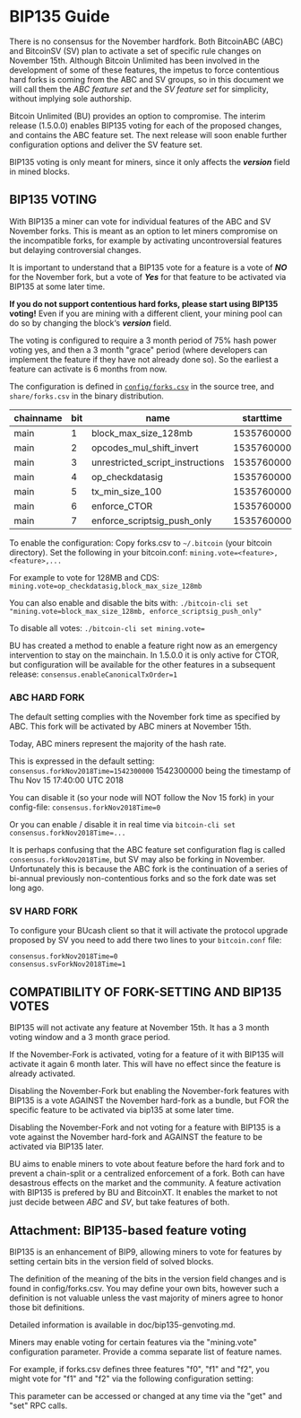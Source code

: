 # BIP135 Guide

There is no consensus for the November hardfork. Both BitcoinABC (ABC) and BitcoinSV (SV) plan to activate a set of specific rule changes on November 15th.  Although Bitcoin Unlimited has been involved in the development of some of these features, the impetus to force contentious hard forks is coming from the ABC and SV groups, so in this document we will call them the _ABC feature set_ and the _SV feature set_ for simplicity, without implying sole authorship.

Bitcoin Unlimited (BU) provides an option to compromise. The interim release (1.5.0.0) enables BIP135 voting for each of the proposed changes, and contains the ABC feature set.  The next release will soon enable further configuration options and deliver the SV feature set.

BIP135 voting is only meant for miners, since it only affects the **_version_** field in mined blocks.


## BIP135 VOTING

With BIP135 a miner can vote for individual features of the ABC and SV November forks. This is meant as an option to let miners compromise on the incompatible forks, for example by activating uncontroversial features but delaying controversial changes.

It is important to understand that a BIP135 vote for a feature is a vote of **_NO_** for the November fork, but a vote of **_Yes_** for that feature to be activated via BIP135 at some later time.  

**If you do not support contentious hard forks, please start using BIP135 voting!**  Even if you are mining with a different client, your mining pool can do so by changing the block‘s **_version_** field.

The voting is configured to require a 3 month period of 75% hash power voting yes, and then a 3 month "grace" period (where developers can implement the feature if they have not already done so).  So the earliest a feature can activate is 6 months from now.

The configuration is defined in [`config/forks.csv`](https://github.com/BitcoinUnlimited/BitcoinUnlimited/blob/release/config/forks.csv) in the source tree, and `share/forks.csv` in the binary distribution. 

chainname | bit | name | starttime | timeout | windowsize | threshold | minlockedblocks | minlockedtime | gbtforce
--- | --- | --- | --- | --- | --- | --- | --- | --- | ---
main | 1 | block_max_size_128mb | 1535760000 | 1567296000 | 12960 | 9720 | 0 | 7776000 | true
main | 2 | opcodes_mul_shift_invert | 1535760000 | 1567296000 | 12960 | 9720 | 0 | 7776000 | true
main | 3 | unrestricted_script_instructions | 1535760000 | 1567296000 | 12960 | 9720 | 0 | 7776000 | true
main | 4 | op_checkdatasig | 1535760000 | 1567296000 | 12960 | 9720 | 0 | 7776000 | true
main | 5 | tx_min_size_100 | 1535760000 | 1567296000 | 12960 | 9720 | 0 | 7776000 | true
main | 6 | enforce_CTOR | 1535760000 | 1567296000 | 12960 | 9720 | 0 | 7776000 | true
main | 7 | enforce_scriptsig_push_only | 1535760000 | 1567296000 | 12960 | 9720 | 0 | 7776000 | true

To enable the configuration:
Copy forks.csv to `~/.bitcoin` (your bitcoin directory). Set the following in your bitcoin.conf:
`mining.vote=<feature>,<feature>,...`

For example to vote for 128MB and CDS:
`mining.vote=op_checkdatasig,block_max_size_128mb`

You can also enable and disable the bits with: 
`./bitcoin-cli set "mining.vote=block_max_size_128mb, enforce_scriptsig_push_only"`

To disable all votes:
```./bitcoin-cli set mining.vote=```

BU has created a method to enable a feature right now as an emergency intervention to stay on the mainchain. In 1.5.0.0 it is only active for CTOR, but configuration will be available for the other features in a subsequent release:
`consensus.enableCanonicalTxOrder=1`

### ABC HARD FORK

The default setting complies with the November fork time as specified by ABC. This fork will be activated by ABC miners at November 15th. 

Today, ABC miners represent the majority of the hash rate. 

This is expressed in the default setting:
`consensus.forkNov2018Time=1542300000`
1542300000 being the timestamp of Thu Nov 15 17:40:00 UTC 2018

You can disable it (so your node will NOT follow the Nov 15 fork) in your config-file: 
`consensus.forkNov2018Time=0`

Or you can enable / disable it in real time via `bitcoin-cli set consensus.forkNov2018Time=...`

It is perhaps confusing that the ABC feature set configuration flag is called `consensus.forkNov2018Time`, but SV may also be forking in November.  Unfortunately this is because the ABC fork is the continuation of a series of bi-annual previously non-contentious forks and so the fork date was set long ago.   

### SV HARD FORK

To configure your BUcash client so that it will activate the protocol upgrade proposed by SV you need to add there two lines to your `bitcoin.conf` file:

```
consensus.forkNov2018Time=0
consensus.svForkNov2018Time=1
```

## COMPATIBILITY OF FORK-SETTING AND BIP135 VOTES

BIP135 will not activate any feature at November 15th. It has a 3 month voting window and a 3 month grace period. 

If the November-Fork is activated, voting for a feature of it with BIP135 will activate it again 6 month later.  This will have no effect since the feature is already activated.

Disabling the November-Fork but enabling the November-fork features with BIP135 is a vote AGAINST the November hard-fork as a bundle, but FOR the specific feature to be activated via bip135 at some later time. 

Disabling the November-Fork and not voting for a feature with BIP135 is a vote against the November hard-fork and AGAINST the feature to be activated via BIP135 later.

BU aims to enable miners to vote about feature before the hard fork and to prevent a chain-split or a centralized enforcement of a fork. Both can have desastrous effects on the market and the community. A feature activation with BIP135 is prefered by BU and BitcoinXT. It enables the market to not just decide between _ABC_ and _SV_, but take features of both.


Attachment: BIP135-based feature voting
--------------------------------------------------

BIP135 is an enhancement of BIP9, allowing miners to vote for features by setting certain bits in the version field of solved blocks.

The definition of the meaning of the bits in the version field changes and is found in config/forks.csv.  You may define your own bits, however such a definition is not valuable unless the vast majority of miners agree to honor those bit definitions.

Detailed information is available in doc/bip135-genvoting.md.

Miners may enable voting for certain features via the "mining.vote" configuration parameter.  Provide a comma separate list of feature names.

For example, if forks.csv defines three features "f0", "f1" and "f2", you might vote for "f1" and "f2" via the following configuration setting:


This parameter can be accessed or changed at any time via the "get" and "set" RPC calls.
